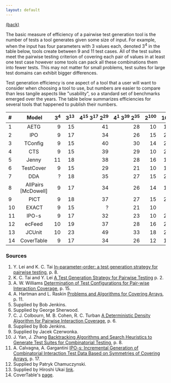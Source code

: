 ```yaml
---
layout: default
---
```


[(back)](./)

The basic measure of efficiency of a pairwise test generation tool is the number of tests a tool generates given some size of input. For example, when the input has four parameters with 3 values each, denoted 3<sup>4</sup> in the table below, tools create between 9 and 11 test cases. All of the test suites meet the pairwise testing criterion of covering each pair of values in at least one test case however some tools can pack all these combinations them into fewer tests. This may not matter for small problems, test suites for large test domains can exhibit bigger differences.

Test generation efficiency is one aspect of a tool that a user will want to consider when choosing a tool to use, but numbers are easier to compare than less tangile aspects like "usability", so a standard set of benchmarks emerged over the years. The table below summarizes efficiencies for several tools that happened to publish their numbers.  

| # | Model | 3<sup>4</sup> | 3<sup>13</sup> | 4<sup>15</sup> 3<sup>17</sup> 2<sup>29</sup> | 4<sup>1</sup> 3<sup>39</sup> 2<sup>35</sup> | 2<sup>100</sup> | 10<sup>20</sup> |
| :---- | :----: | ----: | ----: | ----: | ----: | ----: | ----: | 
| 1 | AETG  | 9 | 15 | 41 | 28 | 10 | 180 |
| 2 | IPO  | 9 | 17 | 34 | 26 | 15 | 212 |
| 3 | TConfig  | 9 | 15 | 40 | 30 | 14 | 231 |
| 4 | CTS  | 9 | 15 | 39 | 29 | 10 | 210 |
| 5 | Jenny  | 11 | 18 | 38 | 28 | 16 | 193 |
| 6 | TestCover  | 9 | 15 | 29 | 21 | 10 | 181 |
| 7 | DDA  | ? | 18 | 35 | 27 | 15 | 201 |
| 8 | AllPairs [McDowell]  | 9 | 17 | 34 | 26 | 14 | 197 |
| 9 | PICT | 9 | 18 | 37 | 27 | 15 | 210 |
| 10 | EXACT | 9 | 15 | ? | 21 | 10 | ? |
| 11 | IPO-s  | 9 | 17 | 32 | 23 | 10 | 220 |
| 12 | ecFeed  | 10 | 19 | 37 | 28 | 16 | 203 |
| 13 | JCUnit  | 10 | 23 | 49 | 33 | 18 | 245 |
| 14 | CoverTable  | 9 | 17 | 34 | 26 | 12 | 195 |

### Sources
1. Y. Lei and K. C. Tai [In-parameter-order: a test generation strategy for pairwise testing](http://www-cse.uta.edu/~ylei/paper/hase.pdf), p. 8.
2. K. C. Tai and Y. Lei [A Test Generation Strategy for Pairwise Testing](http://ranger.uta.edu/~ylei/paper/ipo-tse.pdf) p. 2.
3. A. W. Williams [Determination of Test Configurations for Pair-wise Interaction Coverage](http://www.site.uottawa.ca/~awilliam/papers/Testcom2000.pdf), p. 15.
4. A. Hartman and L. Raskin [Problems and Algorithms for Covering Arrays](http://www.haifa.il.ibm.com/projects/verification/mdt/papers/AlgorithmsForCoveringArraysPublication191203.pdf), p. 11.
5. Supplied by Bob Jenkins.
6. Supplied by George Sherwood.
7. C. J. Colbourn, M. B. Cohen, R. C. Turban [A Deterministic Density Algorithm for Pairwise Interaction Coverage](http://www.public.asu.edu/~rturban/dda.pdf), p. 6.
8. Supplied by Bob Jenkins.
9. Supplied by Jacek Czerwonka.
10. J. Yan, J. Zhang [Backtracking Algorithms and Search Heuristics to Generate Test Suites for Combinatorial Testing](http://doi.ieeecomputersociety.org/10.1109/COMPSAC.2006.33), p. 8.
11. A. Calvagna, A. Gargantini [IPO-s: Incremental Generation of Combinatorial Interaction Test Data Based on Symmetries of Covering Arrays](http://www2.computer.org/portal/web/csdl/doi/10.1109/ICSTW.2009.7), p. 17.
12. Supplied by Patryk Chamuczynski.
13. Supplied by Hiroshi Ukai [link](https://github.com/dakusui/jcunit/blob/0.8.x-develop/src/test/java/com/github/dakusui/jcunit8/experiments/StandardFactorSpaces.java).
14. CoverTable's [page](https://github.com/walkframe/covertable).
